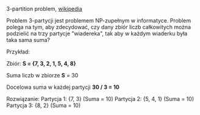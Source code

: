 3-partition problem, [wikipedia](https://en.wikipedia.org/wiki/3-partition_problem)

Problem 3-partycji jest problemem NP-zupełnym w informatyce.
Problem polega na tym, aby zdecydować, czy dany zbiór liczb całkowitych można podzielić na trzy partycje "wiadereka", tak aby w każdym wiaderku była taka sama suma?

Przykład:

Zbiór: **S = {7, 3, 2, 1, 5, 4, 8}**

Suma liczb w zbiorze **S** = 30

Docelowa suma w każdej partycji **30 / 3 = 10**

Rozwiązanie:
Partycja 1: {7, 3} (Suma = 10)
Partycja 2: {5, 4, 1} (Suma = 10)
Partycja 3: {8, 2} (Suma = 10)
